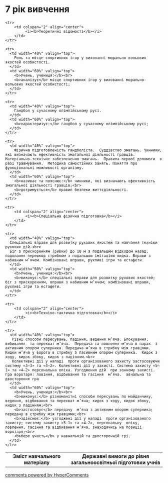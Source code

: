 <div id="hypercomments_widget" class="js-hypercomments-widget invisible"></div>

7 рік вивчення
=============================

<table>
  <body>
    <tr>
      <td width="40%" align="center">
        <b>Зміст навчального матеріалу</b>
      </td>
      <td width="60%" align="center" valign="top">
        <b>Державні вимоги до рівня загальноосвітньої підготовки учнів</b>
      </td>
    </tr>

    <tr>
    	<td colspan="2" align="center">
    		 <i><b>Теоретичні відомості</b></i>
    	</td>
    </tr>

    <tr>
      <td width="40%" valign="top">
        Роль та місце спортивних ігор у вихованні морально-вольових якостей особистості.
      </td>
      <td width="60%" valign="top">
        <b>Учень, учениця:</b><br>
        <b>аналізує</b> місце спортивних ігор у вихованні морально-вольових якостей особистості;
      </td>
    </tr>

    <tr>
      <td width="40%" valign="top">
        Гандбол у сучасному олімпійському русі.
      </td>
      <td width="60%" valign="top">
        <b>характеризує:</b> гандбол у сучасному олімпійському русі;
      </td>
    </tr>

    <tr>
      <td width="40%" valign="top">
       	Фізична підготовленість гандболіста.  Суддівство змагань. Чинники, які визначають ефективність змагальної діяльності гравців. Матеріально-технічне забезпечення змагань.  Правила першої допомоги  в разі травмування.  Методика самостійних занять. Поняття про функціональні можливості організму.
      </td>
      <td width="60%" valign="top">
        <b>називає та пояснює:</b> чинники, які визначають ефективність змагальної діяльності гравців;<br>
        <b>дотримується</b> правил безпеки життєдіяльності.
      </td>
    </tr>

 	<tr>
    	<td colspan="2" align="center">
    		 <i><b>Спеціальна фізична підготовка</b></i>
    	</td>
    </tr>

    <tr>
      <td width="40%" valign="top">
      Спеціальні вправи для розвитку рухових якостей та навчання техніки рухових дій.<br>
      Біг з прискоренням (ривки) до 10 м з подальшим відходом назад, подолання перешкод стрибком з подальшою імітацією кидка. Вправи з набивним м’ячем. Комбіновані вправи, рухливі ігри та естафети.
      </td>
      <td width="60%" valign="top">
        <b>Учень, учениця:</b><br>
        <b>виконує:</b> спеціальні вправи для розвитку рухових якостей; біг з прискоренням, вправи з набивним м’ячем; комбіновані вправи, рухливі ігри та естафети.
      </td>
    </tr>

    <tr>
    	<td colspan="2" align="center">
    		 <i><b>Техніко-тактична підготовка</b></i>
    	</td>
    </tr>

    <tr>
      <td width="40%" valign="top">
       Різні способи пересувань, падіння, ведення м’яча. Блокування,  вибивання  та перехват м’яча.  Передача та ловлення м’яча в парах  з активним опором суперника. Передача м’яча в стрибку між гравцями. Кидки м’яча у ворота в стрибку з пасивним опором суперника.  Кидок з ходу, кидок збоку, кидок з падінням.<br>
       Колективні дії у нападі  проти організованого захисту застосовуючи систему «3–3» та «4–2». Колективні дії у захисті. Система захисту «5–1» та «4–2» персональна опіка. Узгодження дій  при зонному захисті. Гра воротаря: ловіння, відбивання та гасіння  м’яча.  авчальна та двостороння гра
      </td>
      <td width="60%" valign="top">
        <b>Учень, учениця:</b><br>
        <b>виконує:</b> різноманітні способи пересувань по майданчику, ведення, відбивання та перехват м’яча; кидок з ходу, кидок збоку, кидок з падінням;<br>
        <b>застосовує</b> передачу  м’яча з активним опором суперника; передачу в стрибку між гравцями;<br>
        <b>здійснює:</b> узгоджені дії у нападі  проти організованого захисту; систему захисту «5–1» та «4–2», персональну  опіку,  ловлення, гасіння та відбивання м’яча, знаходячись на позиції воротаря;<br>
        <b>бере участь</b> у навчальній та двосторонній грі.
      </td>
    </tr>
  </body>
</table>

<div class="js-hypercomments-container">
    <a href="http://hypercomments.com" class="hc-link" title="comments widget">comments powered by HyperComments</a>
</div>